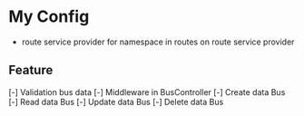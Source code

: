# My Config

- route service provider for namespace in routes on route service provider

## Feature
[-] Validation bus data
[-] Middleware in BusController
[-] Create data Bus
[-] Read data Bus
[-] Update data Bus
[-] Delete data Bus